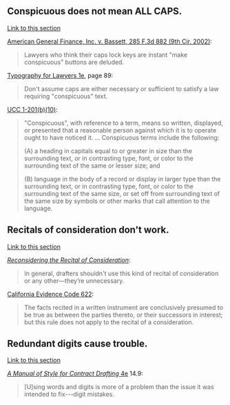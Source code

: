 ## Conspicuous does not mean ALL CAPS.

<a id="conspicuous" href="#conspicuous">Link to this section</a>

[American General Finance, Inc. v. Bassett, 285 F.3d 882 (9th Cir. 2002)](https://www.courtlistener.com/opinion/777159/in-re-darlene-m-bassett-debtor-american-general-finance-inc-v-darlene/#p18):

> Lawyers who think their caps lock keys are instant "make conspicuous" buttons are deluded.

[Typography for Lawyers 1e](https://typographyforlawyers.com), page 89:

> Don't assume caps are either necessary or sufficient to satisfy a law requiring "conspicuous" text.

[UCC 1-201(b)(10)](https://www.law.cornell.edu/ucc/1/1-201#1-201b10):

> "Conspicuous", with reference to a term, means so written, displayed, or presented that a reasonable person against which it is to operate ought to have noticed it. ... Conspicuous terms include the following:
>
> (A) a heading in capitals equal to or greater in size than the surrounding text, or in contrasting type, font, or color to the surrounding text of the same or lesser size; and
>
> (B) language in the body of a record or display in larger type than the surrounding text, or in contrasting type, font, or color to the surrounding text of the same size, or set off from surrounding text of the same size by symbols or other marks that call attention to the language.

## Recitals of consideration don't work.

<a id="consideration" href="#consideration">Link to this section</a>

[_Reconsidering the Recital of Consideration_](https://www.adamsdrafting.com/wp/wp-content/uploads/2015/12/Reconsidering-the-Recital-of-Consideration.pdf):

> In general, drafters shouldn't use this kind of recital of consideration or any other—they’re unnecessary. 

[California Evidence Code 622](https://leginfo.legislature.ca.gov/faces/codes_displaySection.xhtml?sectionNum=622.&lawCode=EVID):

> The facts recited in a written instrument are conclusively presumed to be true as between the parties thereto, or their successors in interest; but this rule does not apply to the recital of a consideration.

## Redundant digits cause trouble.

<a id="numerals" href="#numerals">Link to this section</a>

[_A Manual of Style for Contract Drafting_ 4e](https://www.americanbar.org/products/inv/book/297140045/) 14.9:

> [U]sing words and digits is more of a problem than the issue it was intended to fix---digit mistakes.
